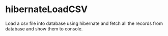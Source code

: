# hibernateLoadCSV
Load a csv file into database using hibernate and fetch all the records from database and show them to console.
